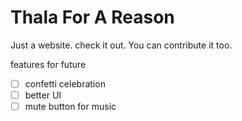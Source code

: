 # Thala For A Reason

Just a website. check it out.
You can contribute it too.

features for future  
- [ ] confetti celebration  
- [ ] better UI  
- [ ] mute button for music  
